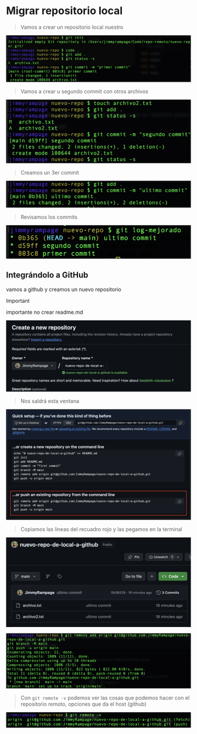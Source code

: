 # Migrar repositorio local

>Vamos a crear un repositorio local nuestro

![alt text](img/img_1.png)

>Vamos a crear u segundo commit con otros archivos

![alt text](img/img_2.png)

>Creamos un 3er commit

![alt text](img/img_3.png)

>Revisamos los commits

![alt text](img/img_4.png)

## Integrándolo a GitHub

vamos a github y creamos un nuevo repositorio

>[!IMPORTANT]
>importante no crear readme.md

![alt text](img/img_5.png)

>Nos saldrá esta ventana

![alt text](img/img_6.png)

>Copiamos las lineas del recuadro rojo y las pegamos en la terminal

![alt text](img/img_7.png)

![alt text](img/img_8.png)

>Con `git remote -v` podemos ver las cosas que podemos hacer con el repositorio remoto, opciones que da el host (github)

![alt text](img/img_9.png)
